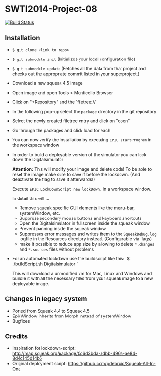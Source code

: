 # SWTI2014-Project-08

[![Build Status](https://travis-ci.org/SWTI2014/SWTI2014-Project-08.svg)](https://travis-ci.org/SWTI2014/SWTI2014-Project-08)


## Installation

- `$ git clone <link to repo>`
- `$ git submodule init` (Initializes your local configuration file)
- `$ git submodule update` (Fetches all the data from that project and checks out the appropriate commit listed in your superproject.)

- Download a new squeak 4.5 image
- Open image and open Tools > Monticello Browser
- Click on "+Repository" and the `filetree://
- In the following pop-up select the `package` directory in the git repository
- Select the newly created filetree entry and click on "open"
- Go through the packages and click load for each

- You can now verify the installation by executing `EPIC startProgram` in the workspace window
- In order to build a deployable version of the simulator you can lock down the Digitalsimulator

	**Attention:**
	This will modify your image and delete code!
	To be able to reset the image make sure to save if before the lockdown.
	(And deactivate the flag to save it afterwards!)
	
	Execute `EPIC LockDownScript new lockDown.` in a workspace window.
	
	In detail this will …
	
	- Remove squeak specific GUI elements like the menu-bar, systemWindow, etc.
	- Suppress secondary mouse buttons and keyboard shortcuts
	- Open the Digitalsimulator in fullscreen inside the squeak window
	- Prevent panning inside the squeak window
	- Suppresses error messages and writes them to the `SqueakDebug.log` logfile in the Resources directory instead. (Configurable via flags)
	- make it possible to reduce app size by allowing to delete `*.changes` and `*.sources` files without problems
	
- For an automated lockdown use the buildscript like this: ´$ ./buildScript.sh Digitalsimulator <pathToYourSqueak>´
	
	This will download a unmodified vm for Mac, Linux and Windows and bundle it with all the necessary files from your squeak image to a new deployable image.


## Changes in legacy system

- Ported from Squeak 4.4 to Squeak 4.5
- EpicWindow inherits from Morph instead of systemWindow
- Bugfixes


## Credits

- Inspiration for lockdown-script: http://map.squeak.org/package/0c6d3bda-adbb-496a-ae84-8d4c145d14b5
- Original deployment script: https://github.com/pdebruic/Squeak-All-In-One
